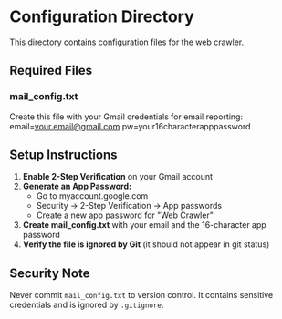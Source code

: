 # Configuration Directory

This directory contains configuration files for the web crawler.

## Required Files

### mail_config.txt
Create this file with your Gmail credentials for email reporting:
email=your.email@gmail.com
pw=your16characterapppassword

## Setup Instructions

1. **Enable 2-Step Verification** on your Gmail account
2. **Generate an App Password:**
   - Go to myaccount.google.com
   - Security → 2-Step Verification → App passwords
   - Create a new app password for "Web Crawler"
3. **Create mail_config.txt** with your email and the 16-character app password
4. **Verify the file is ignored by Git** (it should not appear in git status)

## Security Note

Never commit `mail_config.txt` to version control. It contains sensitive credentials and is ignored by `.gitignore`.
